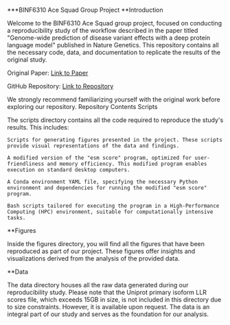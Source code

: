 ***BINF6310 Ace Squad Group Project
**Introduction

Welcome to the BINF6310 Ace Squad group project, focused on conducting a reproducibility study of the workflow described in the paper titled "Genome-wide prediction of disease variant effects with a deep protein language model" published in Nature Genetics. This repository contains all the necessary code, data, and documentation to replicate the results of the original study.

Original Paper: [Link to Paper](https://www.nature.com/articles/s41588-023-01465-0)

GitHub Repository: [Link to Repository](https://github.com/ntranoslab/esm-variants)

We strongly recommend familiarizing yourself with the original work before exploring our repository.
Repository Contents
Scripts

The scripts directory contains all the code required to reproduce the study's results. This includes:

    Scripts for generating figures presented in the project. These scripts provide visual representations of the data and findings.

    A modified version of the "esm score" program, optimized for user-friendliness and memory efficiency. This modified program enables execution on standard desktop computers.

    A Conda environment YAML file, specifying the necessary Python environment and dependencies for running the modified "esm score" program.

    Bash scripts tailored for executing the program in a High-Performance Computing (HPC) environment, suitable for computationally intensive tasks.

**Figures

Inside the figures directory, you will find all the figures that have been reproduced as part of our project. These figures offer insights and visualizations derived from the analysis of the provided data.

**Data

The data directory houses all the raw data generated during our reproducibility study. Please note that the Uniprot primary isoform LLR scores file, which exceeds 15GB in size, is not included in this directory due to size constraints. However, it is available upon request. The data is an integral part of our study and serves as the foundation for our analysis.

